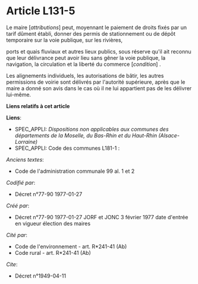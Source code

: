 # Article L131-5

Le maire [*attributions*] peut, moyennant le paiement de droits fixés par un tarif dûment établi, donner des permis de
stationnement ou de dépôt temporaire sur la voie publique, sur les rivières,

ports et quais fluviaux et autres lieux publics, sous réserve qu'il ait reconnu que leur délivrance peut avoir lieu sans
gêner la voie publique, la navigation, la circulation et la liberté du commerce [*condition*] . 

Les alignements individuels, les autorisations de bâtir, les autres permissions de voirie sont délivrés par l'autorité
supérieure, après que le maire a donné son avis dans le cas où il ne lui appartient pas de les délivrer lui-même.

**Liens relatifs à cet article**

**Liens**:

  - SPEC_APPLI: *Dispositions non applicables aux communes des départements de la Moselle, du Bas-Rhin et du Haut-Rhin (Alsace-Lorraine)*
  - SPEC_APPLI: Code des communes L181-1 :

_Anciens textes_:

  - Code de l'administration communale 99 al. 1 et 2

_Codifié par_:

  - Décret n°77-90 1977-01-27

_Créé par_:

  - Décret n°77-90 1977-01-27 JORF et JONC 3 février 1977 date d'entrée en vigueur élection des maires

_Cité par_:

  - Code de l'environnement - art. R*241-41 (Ab)
  - Code rural - art. R*241-41 (Ab)

_Cite_:

  - Décret n°1949-04-11
